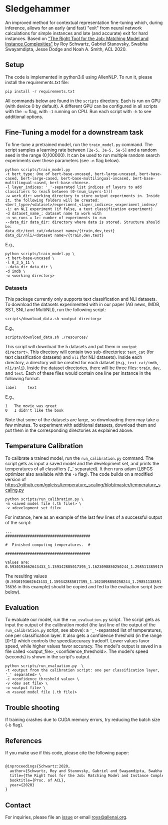 # Sledgehammer
An improved  method for contextual representation fine-tuning which, during  inference, allows for an early (and fast) "exit" from neural network calculations for  simple  instances  and  late  (and  accurate) exit  for  hard  instances. Based on ["The Right Tool for the Job: Matching Model and Instance Complexities"](http://arxiv.org/abs/2004.07453) by Roy Schwartz, Gabriel Stanovsky, Swabha Swayamdipta, Jesse Dodge and Noah A. Smith, ACL 2020.


## Setup

The code is implemented in python3.6 using AllenNLP. To run it, please install the requirements.txt file:

```pip install -r requirements.txt```

All commands below are found in the `scripts` directory. Each is run on GPU (with device 0 by default). A different GPU can be configured in all scripts with the `-u` flag, with `-1` running on CPU. Run each script with `-h` to see additional options.

## Fine-Tuning a model for a downstream task
To fine-tune a pretrained model, run the `train_model.py` command. The script samples a learning rate between `[2e-5, 3e-5, 5e-5]` and a random seed in the range (0,100000). It can be used to run multiple random search experiments over these parameters (see `-n` flag below).

```
python scripts/train_model.py
-t bert_type: One of bert-base-uncased, bert-large-uncased, bert-base-cased, bert-large-cased, bert-base-multilingual-uncased, bert-base-multilingual-cased, bert-base-chinese.
-l layer_indices: '_'-separated list indices of layers to add classifiers to (each between [0-(num_layers-1)])
-w work_dir: working directory to store output experiments in. Inside it, the following folders will be created:  <bert_type>/<dataset>/experiment_<layer_indices>_<experiment_index>/
-i: an NLI experiment (if false, a text classification experiment)
-d dataset_name_: dataset name to work with
-n <n_runs = 1>: number of experiments to run
--data_dir data_dir: directory where data is stored. Structure should be:
data_dir/text_cat/<dataset name>/{train,dev,test}
data_dir/nli/<dataset name>/{train,dev,test}
```

E.g., 

```
python scripts/train_model.py \
-t bert-base-uncased \
-l 0_3_5_11 \
--data_dir data_dir \
-d imdb \
-w <working directory>
```

### Datasets
This package currently only supports text classification and NLI datasets.
To download the datasets experimented with in our paper (AG news, IMDB, SST, SNLI and MultiNLI), 
run the following script:

```
scripts/download_data.sh <output directory>
```

E.g., 
```
scripts/download_data.sh ./resources/
```

This script will download the 5 datasets and put them in `<output directort>`.
This directory will contain two sub-directories: `text_cat` (for text classification datasets) and `nli` (for NLI datasets).
Inside each directory, a directory will be created for each dataset (e.g., `text_cat/imdb`, `nli/snli`).
Inside the dataset directories, there will be three files: `train`, `dev`, and `test`.
Each of these files would contain one line per instance in the following format:

```
label	  text
```

E.g.,
```
1   The movie was great
0   I didn't like the book
```

Note that some of the datasets are large, so downloading them may take a few minutes.
To experiment with additional datasets, download them and put them in the corresponding directories as explained above.

## Temperature Calibration
To calibrate a trained model, run the `run_calibration.py` command. The script gets as input a saved model and the development set, and prints the temperatures of all classifiers ('_' separated). It then runs adam (LBFGS optimizer also available with the `-o` flag). 
The code builds on a modified version of https://github.com/gpleiss/temperature_scaling/blob/master/temperature_scaling.py

```
python scripts/run_calibration.py \
-m <saved model file (.th file)> \
-v <development set file>
```


For instance, here as an example of the last few lines of a successful output of the script:


```
...
######################################

#  Finished computing temperatures.  #

######################################

Values are: 0.5930193662643433_1.159342885017395_1.1623098850250244_1.2985113859176636
```

The resulting values (`0.5930193662643433_1.159342885017395_1.1623098850250244_1.2985113859176636` in this example) should be copied and fed to the evaluation script (see below).

## Evaluation

To evaluate our model, run the `run_evaluation.py` script. The script gets as input the output of the calibration model (the last line of the output of the `run_calibration.py` script, see above): a `'_'`-separated list of temperatures, one per classification layer. 
It also gets a confidence threshold (in the range [0-1]) which controls the speed/accuracy tradeoff. Lower values favor speed, while higher values favor accuracy. The model's output is saved in a file called <output_file>_<confidence_threshold>. The model's speed (seconds) is shown in the script's output.

```
python scripts/run_evaluation.py  \
-t <output from the calibration script: one per classification layer, '_' separated> \
-c <confidence_threshold value> \
-v <dev set file> \
-o <output file> \
-m <saved model file (.th file)>
```

## Trouble shooting
If training crashes due to CUDA memory errors, try reducing the batch size (`-b` flag).

## References
If you make use if this code, please cite the following paper:

```latex

@inproceedings{Schwartz:2020,
  author={Schwartz, Roy and Stanovsky, Gabriel and Swayamdipta, Swabha and Jesse Dodge and Smith, Noah A.},
  title={The Right Tool for the Job: Matching Model and Instance Complexities},
  booktitle={Proc. of ACL},
  year={2020}
}
```

## Contact

For inquiries, please file an [issue](https://github.com/allenai/sledgehammer/issues) or email roys@allenai.org.

